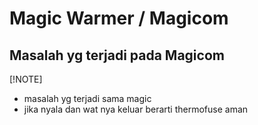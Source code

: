 # Magic Warmer / Magicom
## Masalah yg terjadi pada Magicom

[!NOTE]
- masalah yg terjadi sama magic 
 - jika nyala dan wat nya keluar berarti thermofuse aman

